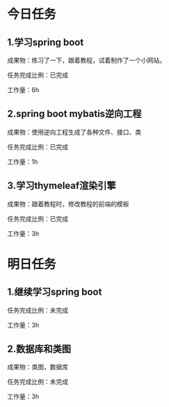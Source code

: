 # 今日任务

## 1.学习spring boot

成果物：练习了一下，跟着教程，试着制作了一个小网站。

任务完成比例：已完成

工作量：6h

## 2.spring boot mybatis逆向工程

成果物：使用逆向工程生成了各种文件、接口、类

任务完成比例：已完成

工作量：1h

## 3.学习thymeleaf渲染引擎

成果物：跟着教程时，修改教程的前端的模板

任务完成比例：已完成

工作量：3h

# 明日任务

## 1.继续学习spring boot

任务完成比例：未完成

工作量：3h

## 2.数据库和类图

成果物：类图，数据库

任务完成比例：未完成

工作量：3h